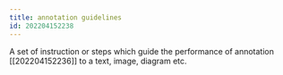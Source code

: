 ```yaml
---
title: annotation guidelines
id: 202204152238
---
```


A set of instruction or steps which guide the performance of annotation [[202204152236]] to a text, image, diagram etc.
